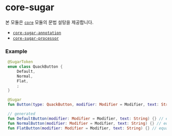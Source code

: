 # core-sugar

본 모듈은 [`core`](../core) 모듈의 문법 설탕을 제공합니다.

- [`core-sugar-annotation`](../core-sugar-annotation)
- [`core-sugar-processor`](../core-sugar-processor)

### Example

```kotlin
 @SugarToken
 enum class QuackButton {
     Default,
     Normal,
     Flat,
     ;
 }

 @Sugar
 fun Button(type: QuackButton, modifier: Modifier = Modifier, text: String) {}

 // generated
 fun DefaultButton(modifier: Modifier = Modifier, text: String) {} // equals to Button(type = QuackButton.Default, ...)
 fun NormalButton(modifier: Modifier = Modifier, text: String) {} // equals to Button(type = QuackButton.Normal, ...)
 fun FlatButton(modifier: Modifier = Modifier, text: String) {} // equals to Button(type = QuackButton.Flat, ...)
 ```
